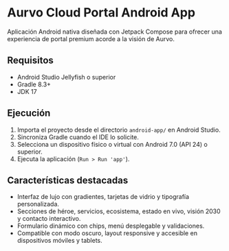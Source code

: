 # Aurvo Cloud Portal Android App

Aplicación Android nativa diseñada con Jetpack Compose para ofrecer una experiencia de portal premium acorde a la visión de Aurvo.

## Requisitos
- Android Studio Jellyfish o superior
- Gradle 8.3+
- JDK 17

## Ejecución
1. Importa el proyecto desde el directorio `android-app/` en Android Studio.
2. Sincroniza Gradle cuando el IDE lo solicite.
3. Selecciona un dispositivo físico o virtual con Android 7.0 (API 24) o superior.
4. Ejecuta la aplicación (`Run > Run 'app'`).

## Características destacadas
- Interfaz de lujo con gradientes, tarjetas de vidrio y tipografía personalizada.
- Secciones de héroe, servicios, ecosistema, estado en vivo, visión 2030 y contacto interactivo.
- Formulario dinámico con chips, menú desplegable y validaciones.
- Compatible con modo oscuro, layout responsive y accesible en dispositivos móviles y tablets.
